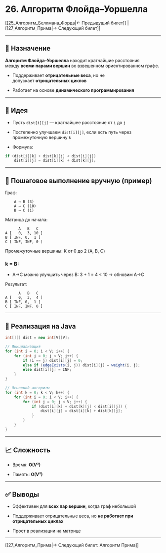 # 26. Алгоритм Флойда–Уоршелла

[[25_Алгоритм_Беллмана_Форда|← Предыдущий билет]] | [[27_Алгоритм_Прима|→ Следующий билет]]

---

## 📌 Назначение

**Алгоритм Флойда–Уоршелла** находит кратчайшие расстояния между **всеми парами вершин** во взвешенном ориентированном графе.

- Поддерживает **отрицательные веса**, но не допускает **отрицательных циклов**
    
- Работает на основе **динамического программирования**
    

---

## 🧠 Идея

- Пусть `dist[i][j]` — кратчайшее расстояние от `i` до `j`
    
- Постепенно улучшаем `dist[i][j]`, если есть путь через промежуточную вершину `k`
    
- Формула:
    

```java
if (dist[i][k] + dist[k][j] < dist[i][j])
    dist[i][j] = dist[i][k] + dist[k][j];
```

---

## 📐 Пошаговое выполнение вручную (пример)

Граф:

```
    A → B (3)
    A → C (10)
    B → C (1)
```

Матрица до начала:

```
      A   B   C
A [   0,  3, 10 ]
B [ INF, 0,  1 ]
C [ INF, INF, 0 ]
```

Промежуточные вершины: K от 0 до 2 (A, B, C)

### k = B:

- A→C можно улучшить через B: 3 + 1 = 4 < 10 → обновим A→C
    

Результат:

```
      A   B   C
A [   0,  3,  4 ]
B [ INF, 0,  1 ]
C [ INF, INF, 0 ]
```

---

## 🧩 Реализация на Java

```java
int[][] dist = new int[V][V];

// Инициализация
for (int i = 0; i < V; i++) {
    for (int j = 0; j < V; j++) {
        if (i == j) dist[i][j] = 0;
        else if (edgeExists(i, j)) dist[i][j] = weight(i, j);
        else dist[i][j] = INF;
    }
}

// Основной алгоритм
for (int k = 0; k < V; k++) {
    for (int i = 0; i < V; i++) {
        for (int j = 0; j < V; j++) {
            if (dist[i][k] + dist[k][j] < dist[i][j]) {
                dist[i][j] = dist[i][k] + dist[k][j];
            }
        }
    }
}
```

---

## 📈 Сложность

- Время: **O(V³)**
    
- Память: **O(V²)**
    

---

## ✅ Выводы

- Эффективен для **всех пар вершин**, когда граф небольшой
    
- Поддерживает отрицательные веса, но **не работает при отрицательных циклах**
    
- Прост в реализации на матрице
    

---

[[27_Алгоритм_Прима|→ Следующий билет: Алгоритм Прима]]